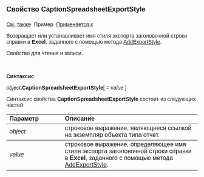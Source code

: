 ﻿<html>
<head>
<title>Отчет\CaptionSpreadsheetExportStyle</title>
</head>

<body>

<p><strong><font size="4" face="Arial">Свойство CaptionSpreadsheetExportStyle<br>
<br>
</font></strong><font face="Arial"><a href="../AsRepViewer.html">См. 
также</a>&nbsp;
Пример&nbsp; <a
href="../AsRepViewer.html">Применяется к</a></font></p>

<p><font face="Arial">Возвращает или устанавливает имя стиля экспорта заголовочной 
    строки справки 
    в <strong>Excel</strong>, 
    заданного с помощью метода <a href="AddExportStyle.html">AddExportStyle</a>.</font></p>

<p><font face="Arial">Свойство для чтения и записи.</font></p>

<p>&nbsp;</p>

<p class="label"><font face="Arial"><b>Синтаксис</b></font></p>

<p><font face="Arial"><em>object</em><strong>.CaptionSpreadsheetExportStyle</strong>[<em> = 
    value</em>
]</font></p>

<p><font face="Arial">Синтаксис свойства <strong>CaptionSpreadsheetExportStyle</strong>
состоит из следующих частей:</font></p>

<table border="1" cellPadding="5" cols="2" frame="below" rules="rows">
<TBODY>
  <tr vAlign="top">
    <td class="label" width="29%"><font face="Arial"><b>Параметр</b></font></td>
    <td class="label" width="71%"><font face="Arial"><strong>Описание</strong></font></td>
  </tr>
  <tr>
    <td width="29%"><font face="Arial"><em>object</em></font></td>
    <td width="71%"><font face="Arial">строковое выражение, являющееся 
	ссылкой на экземпляр объекта типа отчет.</font></td>
  </tr>
  <tr>
    <td width="29%"><font face="Arial"><em>value</em></font></td>
    <td width="71%"><font face="Arial">строковое выражение, определяющее имя стиля 
        экспорта заголовочной строки справки в <strong>Excel</strong>, 
    заданного с помощью метода <a href="AddExportStyle.html">AddExportStyle</a>.</font></td>
  </tr>
</TBODY>
</table>
</body>
</html>
